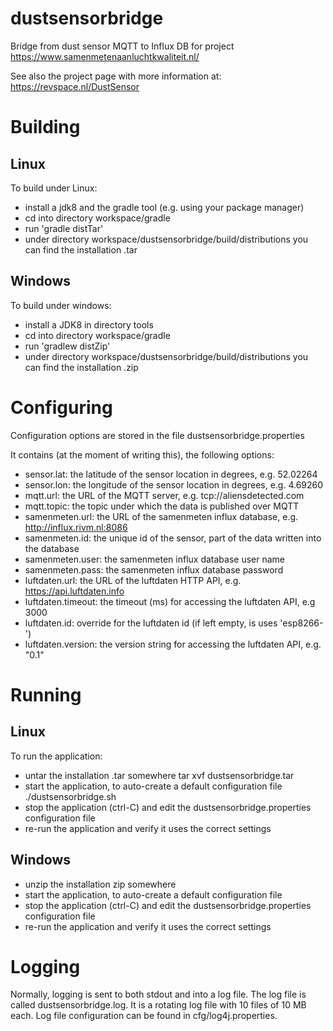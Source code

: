 # dustsensorbridge
Bridge from dust sensor MQTT to Influx DB for project https://www.samenmetenaanluchtkwaliteit.nl/

See also the project page with more information at:
https://revspace.nl/DustSensor

# Building
## Linux
To build under Linux:
* install a jdk8 and the gradle tool (e.g. using your package manager)
* cd into directory workspace/gradle
* run 'gradle distTar'
* under directory workspace/dustsensorbridge/build/distributions you can find the installation .tar 
## Windows
To build under windows:
* install a JDK8 in directory tools
* cd into directory workspace/gradle
* run 'gradlew distZip'
* under directory workspace/dustsensorbridge/build/distributions you can find the installation .zip

# Configuring
Configuration options are stored in the file dustsensorbridge.properties

It contains (at the moment of writing this), the following options:
* sensor.lat: the latitude of the sensor location in degrees, e.g. 52.02264
* sensor.lon: the longitude of the sensor location in degrees, e.g. 4.69260
* mqtt.url: the URL of the MQTT server, e.g. tcp://aliensdetected.com
* mqtt.topic: the topic under which the data is published over MQTT
* samenmeten.url: the URL of the samenmeten influx database, e.g. http://influx.rivm.nl:8086
* samenmeten.id: the unique id of the sensor, part of the data written into the database
* samenmeten.user: the samenmeten influx database user name
* samenmeten.pass: the samenmeten influx database password
* luftdaten.url: the URL of the luftdaten HTTP API, e.g. https://api.luftdaten.info
* luftdaten.timeout: the timeout (ms) for accessing the luftdaten API, e.g 3000
* luftdaten.id: override for the luftdaten id (if left empty, is uses 'esp8266-<ESP-id>')
* luftdaten.version: the version string for accessing the luftdaten API, e.g. "0.1"

# Running
## Linux
To run the application:
* untar the installation .tar somewhere
  tar xvf dustsensorbridge.tar
* start the application, to auto-create a default configuration file
  ./dustsensorbridge.sh
* stop the application (ctrl-C) and edit the dustsensorbridge.properties configuration file
* re-run the application and verify it uses the correct settings
## Windows
* unzip the installation zip somewhere
* start the application, to auto-create a default configuration file
* stop the application (ctrl-C) and edit the dustsensorbridge.properties configuration file
* re-run the application and verify it uses the correct settings

# Logging
Normally, logging is sent to both stdout and into a log file.
The log file is called dustsensorbridge.log. It is a rotating log file with 10 files of 10 MB each.
Log file configuration can be found in cfg/log4j.properties.


